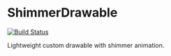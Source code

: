 # ShimmerDrawable

[![Build Status](https://travis-ci.org/MedetZhakupov/ShimmerDrawable.svg?branch=master)](https://travis-ci.org/MedetZhakupov/ShimmerDrawable)

Lightweight custom drawable with shimmer animation.

